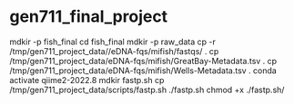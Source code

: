 # gen711_final_project
mdkir -p fish_final
  cd fish_final 
mdkir -p raw_data
cp -r /tmp/gen711_project_data//eDNA-fqs/mifish/fastqs/ .
cp /tmp/gen711_project_data/eDNA-fqs/mifish/GreatBay-Metadata.tsv .
cp /tmp/gen711_project_data/eDNA-fqs/mifish/Wells-Metadata.tsv .
conda activate qiime2-2022.8
mdkir fastp.sh
cp /tmp/gen711_project_data/scripts/fastp.sh ./fastp.sh
chmod +x ./fastp.sh/
